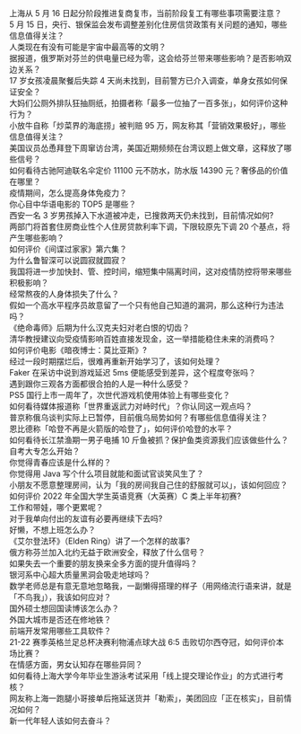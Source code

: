上海从 5 月 16 日起分阶段推进复商复市，当前阶段复工有哪些事项需要注意？  
5 月 15 日，央行、银保监会发布调整差别化住房信贷政策有关问题的通知，哪些信息值得关注？  
人类现在有没有可能是宇宙中最高等的文明？  
据报道，俄罗斯对芬兰的供电量已经为零，这会给芬兰带来哪些影响？是否影响双边关系？  
17 岁女孩凌晨聚餐后失踪 4 天尚未找到，目前警方已介入调查，单身女孩如何保证安全？  
大妈们公厕外排队狂抽厕纸，拍摄者称「最多一位抽了一百多张」，如何评价这种行为？  
小放牛自称「炒菜界的海底捞」被判赔 95 万，网友称其「营销效果极好」，哪些信息值得关注？  
美国议员怂恿拜登下周窜访台湾，美国近期频频在台湾议题上做文章，这释放了哪些信号？  
如何看待古驰阿迪联名伞定价 11100 元不防水，防水版 14390 元？奢侈品的价值在哪里？  
疫情期间，怎么提高身体免疫力？  
你心目中华语电影的 TOP5 是哪些？  
西安一名 3 岁男孩掉入下水道被冲走，已搜救两天仍未找到，目前情况如何?  
两部门将首套住房商业性个人住房贷款利率下调，下限较原先下调 20 个基点，将产生哪些影响？  
如何评价《间谍过家家》第六集？  
为什么鲁智深可以说圆寂就圆寂？  
我国将进一步加快封、管、控时间，缩短集中隔离时间，这对疫情防控将带来哪些积极影响？  
经常熬夜的人身体损失了什么？  
假如一个高水平程序员故意留了一个只有他自己知道的漏洞，那么这种行为违法吗？  
《绝命毒师》后期为什么汉克夫妇对老白恨的切齿？  
清华教授建议向受疫情影响百姓直接发现金，这一举措能稳住未来的消费吗？  
如何评价电影《暗夜博士：莫比亚斯》?  
经过一段时期摆烂后，很难再重新开始学习了，该如何处理？  
Faker 在采访中说到游戏延迟 5ms 便能感受到差异，这个程度夸张吗？  
遇到跟你三观各方面都很合拍的人是一种什么感受？  
PS5 国行上市一周年了，次世代游戏机使用体验上有哪些变化？  
如何看待媒体报道称「世界重返武力对峙时代」？你认同这一观点吗？  
普京称俄乌谈判实际上已暂停，目前俄乌局势如何？有哪些信息值得关注？  
恩比德称「哈登不再是火箭版的哈登了」，如何评价哈登的水平？  
如何看待长江禁渔期一男子电捕 10 斤鱼被抓？保护鱼类资源我们应该做些什么？  
自考大专怎么开始？  
你觉得青春应该是什么样的？  
你觉得用 Java 写个什么项目就能和面试官谈笑风生了？  
小朋友不愿意整理房间，认为「我的房间我自己住的舒服就可以」，该如何回应？  
如何评价 2022 年全国大学生英语竞赛（大英赛）C 类上半年初赛?  
工作和带娃，哪个更累呢？  
对于我单向付出的友谊有必要再继续下去吗?  
好懒，不想上班怎么办？  
《艾尔登法环》（Elden Ring）讲了一个怎样的故事?  
俄方称芬兰加入北约无益于欧洲安全，释放了什么信号？  
如果失去一个重要的朋友换来全多方面的提升值得吗？  
银河系中心超大质量黑洞会吸走地球吗？  
数学老师总是有意无意地忽略我，一副懒得搭理的样子（用网络流行语来讲，就是「不鸟我」），我该如何应对？  
国外硕士想回国读博该怎么办？  
外国大城市是否还在修地铁？  
前端开发常用哪些工具软件？  
21-22 赛季英格兰足总杯决赛利物浦点球大战 6:5 击败切尔西夺冠，如何评价本场比赛？  
在情感方面，男女认知存在哪些异同？  
如何看待上海大学今年毕业生游泳考试采用「线上提交理论作业」的方式进行考核？  
网友称上海一跑腿小哥接单后拖延送货并「勒索」，美团回应「正在核实」，目前情况如何？  
新一代年轻人该如何去奋斗？  
